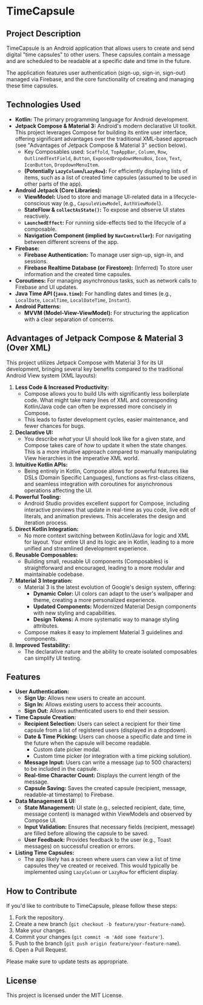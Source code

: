 # TimeCapsule

## Project Description

TimeCapsule is an Android application that allows users to create and send digital "time capsules" to other users. These capsules contain a message and are scheduled to be readable at a specific date and time in the future.

The application features user authentication (sign-up, sign-in, sign-out) managed via Firebase, and the core functionality of creating and managing these time capsules.

## Technologies Used

*   **Kotlin:** The primary programming language for Android development.
*   **Jetpack Compose & Material 3:** Android's modern declarative UI toolkit. This project leverages Compose for building its entire user interface, offering significant advantages over the traditional XML-based approach (see "Advantages of Jetpack Compose & Material 3" section below).
    *   Key Composables used: `Scaffold`, `TopAppBar`, `Column`, `Row`, `OutlinedTextField`, `Button`, `ExposedDropdownMenuBox`, `Icon`, `Text`, `IconButton`, `DropdownMenuItem`.
    *   **(Potentially `LazyColumn`/`LazyRow`):** For efficiently displaying lists of items, such as a list of created time capsules (assumed to be used in other parts of the app).
*   **Android Jetpack (Core Libraries):**
    *   **ViewModel:** Used to store and manage UI-related data in a lifecycle-conscious way (e.g., `CapsuleViewModel`, `AuthViewModel`).
    *   **StateFlow & `collectAsState()`:** To expose and observe UI states reactively.
    *   **`LaunchedEffect`:** For running side-effects tied to the lifecycle of a composable.
    *   **Navigation Component (implied by `NavController`):** For navigating between different screens of the app.
*   **Firebase:**
    *   **Firebase Authentication:** To manage user sign-up, sign-in, and sessions.
    *   **Firebase Realtime Database (or Firestore):** (Inferred) To store user information and the created time capsules.
*   **Coroutines:** For managing asynchronous tasks, such as network calls to Firebase and UI updates.
*   **Java Time API (`java.time`):** For handling dates and times (e.g., `LocalDate`, `LocalTime`, `LocalDateTime`, `Instant`).
*   **Android Patterns:**
    *   **MVVM (Model-View-ViewModel):** For structuring the application with a clear separation of concerns.

## Advantages of Jetpack Compose & Material 3 (Over XML)

This project utilizes Jetpack Compose with Material 3 for its UI development, bringing several key benefits compared to the traditional Android View system (XML layouts):

1.  **Less Code & Increased Productivity:**
    *   Compose allows you to build UIs with significantly less boilerplate code. What might take many lines of XML and corresponding Kotlin/Java code can often be expressed more concisely in Compose.
    *   This leads to faster development cycles, easier maintenance, and fewer chances for bugs.
2.  **Declarative UI:**
    *   You describe *what* your UI should look like for a given state, and Compose takes care of *how* to update it when the state changes. This is a more intuitive approach compared to manually manipulating View hierarchies in the imperative XML world.
3.  **Intuitive Kotlin APIs:**
    *   Being entirely in Kotlin, Compose allows for powerful features like DSLs (Domain Specific Languages), functions as first-class citizens, and seamless integration with coroutines for asynchronous operations affecting the UI.
4.  **Powerful Tooling:**
    *   Android Studio provides excellent support for Compose, including interactive previews that update in real-time as you code, live edit of literals, and animation previews. This accelerates the design and iteration process.
5.  **Direct Kotlin Integration:**
    *   No more context switching between Kotlin/Java for logic and XML for layout. Your entire UI and its logic are in Kotlin, leading to a more unified and streamlined development experience.
6.  **Reusable Composables:**
    *   Building small, reusable UI components (Composables) is straightforward and encouraged, leading to a more modular and maintainable codebase.
7.  **Material 3 Integration:**
    *   Material 3 is the latest evolution of Google's design system, offering:
        *   **Dynamic Color:** UI colors can adapt to the user's wallpaper and theme, creating a more personalized experience.
        *   **Updated Components:** Modernized Material Design components with new styling and capabilities.
        *   **Design Tokens:** A more systematic way to manage styling attributes.
    *   Compose makes it easy to implement Material 3 guidelines and components.
8.  **Improved Testability:**
    *   The declarative nature and the ability to create isolated composables can simplify UI testing.

## Features

*   **User Authentication:**
    *   **Sign Up:** Allows new users to create an account.
    *   **Sign In:** Allows existing users to access their accounts.
    *   **Sign Out:** Allows authenticated users to end their session.
*   **Time Capsule Creation:**
    *   **Recipient Selection:** Users can select a recipient for their time capsule from a list of registered users (displayed in a dropdown).
    *   **Date & Time Picking:** Users can choose a specific date and time in the future when the capsule will become readable.
        *   Custom date picker modal.
        *   Custom time picker (or integration with a time picking solution).
    *   **Message Input:** Users can write a message (up to 500 characters) to be included in the capsule.
    *   **Real-time Character Count:** Displays the current length of the message.
    *   **Capsule Saving:** Saves the created capsule (recipient, message, readable-at timestamp) to Firebase.
*   **Data Management & UI:**
    *   **State Management:** UI state (e.g., selected recipient, date, time, message content) is managed within ViewModels and observed by Compose UI.
    *   **Input Validation:** Ensures that necessary fields (recipient, message) are filled before allowing the capsule to be saved.
    *   **User Feedback:** Provides feedback to the user (e.g., Toast messages) on successful creation or errors.
*   **Listing Time Capsules:**
    *   The app likely has a screen where users can view a list of time capsules they've created or received. This would typically be implemented using `LazyColumn` or `LazyRow` for efficient display.

## How to Contribute

If you'd like to contribute to TimeCapsule, please follow these steps:
1. Fork the repository.
2. Create a new branch (`git checkout -b feature/your-feature-name`).
3. Make your changes.
4. Commit your changes (`git commit -m 'Add some feature'`).
5. Push to the branch (`git push origin feature/your-feature-name`).
6. Open a Pull Request.

Please make sure to update tests as appropriate.

## License

This project is licensed under the MIT License.